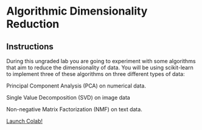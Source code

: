 # Algorithmic Dimensionality Reduction

## Instructions

During this ungraded lab you are going to experiment with some algorithms that aim to reduce the dimensionality of data. You will be using scikit-learn to implement three of these algorithms on three different types of data:

Principal Component Analysis (PCA) on numerical data.

Single Value Decomposition (SVD) on image data

Non-negative Matrix Factorization (NMF) on text data.

[Launch Colab!](https://colab.research.google.com/drive/1Cf0JMZ9RQdpmwsJ0PxSxm6IKYtrWr02j)